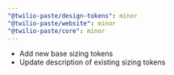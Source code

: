 ```yaml
---
"@twilio-paste/design-tokens": minor
"@twilio-paste/website": minor
"@twilio-paste/core": minor
---
```


- Add new base sizing tokens
- Update description of existing sizing tokens
